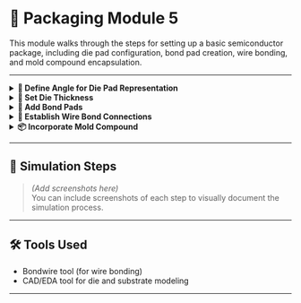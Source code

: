 # 🧰 Packaging Module 5

This module walks through the steps for setting up a basic semiconductor package, including die pad configuration, bond pad creation, wire bonding, and mold compound encapsulation.

---

<details>
<summary><strong>📐 Define Angle for Die Pad Representation</strong></summary>

Specify the angle to represent the die pad.

</details>

<details>
<summary><strong>📏 Set Die Thickness</strong></summary>

Set the thickness to:


</details>

<details>
<summary><strong>🔗 Add Bond Pads</strong></summary>

- Create bond pads on both the die and the substrate.
- These serve as electrical connection points for wire bonding.
- Assign appropriate material properties, typically metallic:
  - **Gold**
  - **Aluminum**

</details>

<details>
<summary><strong>🔌 Establish Wire Bond Connections</strong></summary>

- Use the **Bondwire** tool.
- Connect die pads to substrate pads using **gold wire**.

</details>

<details>
<summary><strong>📦 Incorporate Mold Compound</strong></summary>

- Add a rectangular mold compound structure to encapsulate:
  - The die
  - Associated wire bonds
- Set the thickness to:
  
- Assign mold material properties such as:
  - **Epoxy Molding Compound**

</details>

---

## 📸 Simulation Steps

> *(Add screenshots here)*  
You can include screenshots of each step to visually document the simulation process.

---

## 🛠️ Tools Used

- Bondwire tool (for wire bonding)
- CAD/EDA tool for die and substrate modeling

---
